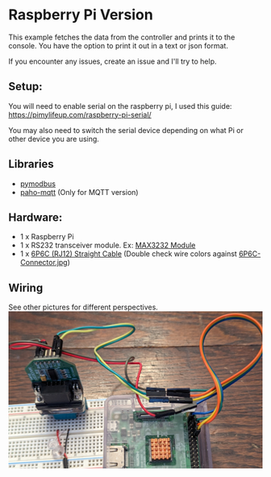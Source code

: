 # Raspberry Pi Version
This example fetches the data from the controller and prints it to the console. You have the option to print it out in a text or json format.

If you encounter any issues, create an issue and I'll try to help.

## Setup:
You will need to enable serial on the raspberry pi, I used this guide: https://pimylifeup.com/raspberry-pi-serial/

You may also need to switch the serial device depending on what Pi or other device you are using.

## Libraries
- [pymodbus](https://github.com/pymodbus-dev/pymodbus)
- [paho-mqtt](https://pypi.org/project/paho-mqtt/) (Only for MQTT version)

## Hardware:
- 1 x Raspberry Pi
- 1 x RS232 transceiver module. Ex: [MAX3232 Module](https://www.digikey.ca/en/products/detail/mikroelektronika/MIKROE-602/4495610)
- 1 x [6P6C (RJ12) Straight Cable](https://www.digikey.ca/en/products/detail/assmann-wsw-components/AT-S-26-6-6-B-7-R/1972588) (Double check wire colors against [6P6C-Connector.jpg](../6P6C-Connector.jpg))

## Wiring
See other pictures for different perspectives.
![RaspberryPi-Overview](./RaspberryPi-Overview.jpg)
